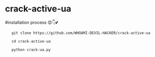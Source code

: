 # crack-active-ua

#installation process 😍👇💕

       git clone https://github.com/WHOAMI-DEVIL-HACKER/crack-active-ua
       
       cd crack-active-ua
    
       python crack-ua.py


